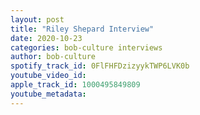 ```yaml
---
layout: post
title: "Riley Shepard Interview"
date: 2020-10-23
categories: bob-culture interviews
author: bob-culture
spotify_track_id: 0FlFHFDzizyykTWP6LVK0b
youtube_video_id: 
apple_track_id: 1000495849809
youtube_metadata: 
---
```

